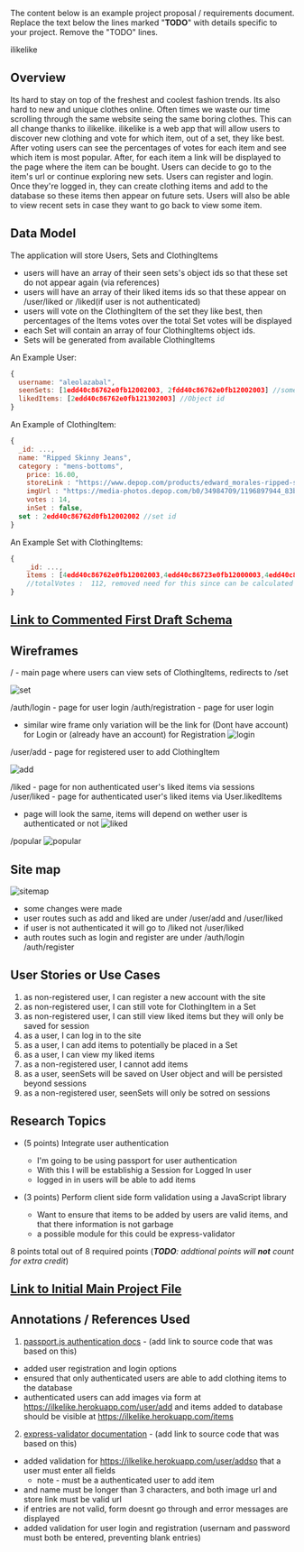 The content below is an example project proposal / requirements document. Replace the text below the lines marked "__TODO__" with details specific to your project. Remove the "TODO" lines.


ilikelike

## Overview

Its hard to stay on top of the freshest and coolest fashion trends. Its also hard to new and unique clothes online. Often times we waste our time scrolling through the same website seing the same boring clothes. This can all change thanks to ilikelike. ilikelike is a web app that will allow users to discover new clothing and vote for which item, out of a set, they like best. After voting users can see the percentages of votes for each item and see which item is most popular. After, for each item a link will be displayed to the page where the item can be bought. Users can decide to go to the item's url or continue exploring new sets. Users can register and login. Once they're logged in, they can create clothing items and add to the database so these items then appear on future sets. Users will also be able to view recent sets in case they want to go back to view some item.


## Data Model


The application will store Users, Sets and ClothingItems

* users will have an array of their seen sets's object ids so that these set do not appear again (via references)
* users will have an array of their liked items ids so that these appear on /user/liked or /liked(if user is not authenticated)
* users will vote on the ClothingItem of the set they like best, then percentages of the Items votes over the total Set votes will be displayed
* each Set will contain an array of four ClothingItems object ids.
* Sets will be generated from available ClothingItems


An Example User:

```javascript
{
  username: "aleolazabal",
  seenSets: [1edd40c86762e0fb12002003, 2fdd40c86762e0fb12002003] //some set object id
  likedItems: [2edd40c86762e0fb121302003] //Object id
}
```
An Example of ClothingItem:

```javascript
{
  _id: ...,
  name: "Ripped Skinny Jeans",
  category : "mens-bottoms",
	price: 16.00,
	storeLink : "https://www.depop.com/products/edward_morales-ripped-skinny-jeans-excellent-condition-43c3/",
	imgUrl : "https://media-photos.depop.com/b0/34984709/1196897944_83b526e64756443485669e62a75d9e02/P0.jpg",
	votes : 14,
	inSet : false,
  set : 2edd40c86762d0fb12002002 //set id
}
```
An Example Set with ClothingItems:

```javascript
{
	_id: ...,
	items : [4edd40c86762e0fb12002003,4edd40c86723e0fb12000003,4edd40c86787e0fb12000001,4edd40c86762e0fb12000003], //four clothingItems ids
	//totalVotes :  112, removed need for this since can be calculated from item.votes
}
```


## [Link to Commented First Draft Schema](db.js) 


## Wireframes

/ - main page where users can view sets of ClothingItems, redirects to /set

![set](documentation/set.png)

/auth/login - page for user login
/auth/registration - page for user login
* similar wire frame only variation will be the link for (Dont have account) for Login or (already have an account) for Registration
![login](documentation/login.png)

/user/add - page for registered user to add ClothingItem

![add](documentation/additem.png)

/liked - page for non authenticated user's liked items via sessions
/user/liked - page for authenticated user's liked items via User.likedItems
* page will look the same, items will depend on wether user is authenticated or not
![liked](documentation/liked.png)

/popular
![popular](documentation/popular.png)



## Site map

![sitemap](documentation/sitemap.png)

* some changes were made
* user routes such as add and liked are under /user/add and /user/liked
* if user is not authenticated it will go to /liked not /user/liked
* auth routes such as login and register are under /auth/login /auth/register

## User Stories or Use Cases

1. as non-registered user, I can register a new account with the site
2. as non-registered user, I can still vote for ClothingItem in a Set
3. as non-registered user, I can still view liked items but they will only be saved for session
4. as a user, I can log in to the site
5. as a user, I can add items to potentially be placed in a Set
6. as a user, I can view my liked items
7. as a non-registered user, I cannot add items 
8. as a user, seenSets will be saved on User object and will be persisted beyond sessions
9. as a non-registered user, seenSets will only be sotred on sessions

## Research Topics

* (5 points) Integrate user authentication
    * I'm going to be using passport for user authentication
    * With this I will be establishig a Session for Logged In user
    * logged in in users will be able to add items 

* (3 points) Perform client side form validation using a JavaScript library
    * Want to ensure that items to be added by users are valid items, and that there information is not garbage
    * a possible module for this could be express-validator


8 points total out of 8 required points (___TODO__: addtional points will __not__ count for extra credit_)

## [Link to Initial Main Project File](app.js) 

## Annotations / References Used
1. [passport.js authentication docs](http://passportjs.org/docs) - (add link to source code that was based on this)
* added user registration and login options
* ensured that only authenticated users are able to add clothing items to the database
* authenticated users can add images via form at https://ilkelike.herokuapp.com/user/add and items added to database should be visible at https://ilkelike.herokuapp.com/items
2. [express-validator documentation](https://express-validator.github.io/docs/) - (add link to source code that was based on this)
* added validation for https://ilkelike.herokuapp.com/user/addso that a user must enter all fields
  * note -  must be a authenticated user to add item
* and name must be longer than 3 characters, and both image url and store link must be valid url
* if entries are not valid, form doesnt go through and error messages are displayed
* added validation for user login and registration (usernam and password must both be entered, preventing blank entries)


